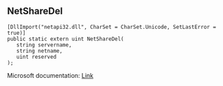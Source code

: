 ## NetShareDel

```
[DllImport("netapi32.dll", CharSet = CharSet.Unicode, SetLastError = true)]
public static extern uint NetShareDel(
   string servername,
   string netname,
   uint reserved
);
```

Microsoft documentation: [Link](https://docs.microsoft.com/en-us/windows/win32/api/lmshare/nf-lmshare-netsharedel)

